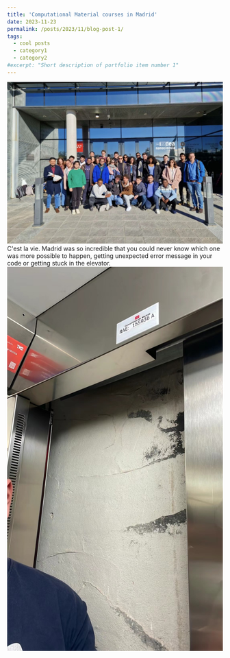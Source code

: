 ```yaml
---
title: 'Computational Material courses in Madrid'
date: 2023-11-23
permalink: /posts/2023/11/blog-post-1/
tags:
  - cool posts
  - category1
  - category2
#excerpt: "Short description of portfolio item number 1"
---
```

<img src="/images/IMG_0782.JPG" alt="Portfolio item image">
C'est la vie. Madrid was so incredible that you could never know which one was more possible to happen, 
getting unexpected error message in your code or getting stuck in the elevator.
<img src="/images/IMG_0783.JPG" alt="Portfolio item image" width="750">
